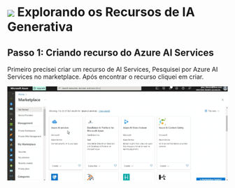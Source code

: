 <h1>
    <a href="https://www.dio.me/">
     <img align="center" width="60px" src="https://hermes.dio.me/lab_projects/badges/c1203540-e5d4-40d1-a1e8-a7e0387d8abe.png"></a>
    <span> 
Explorando os Recursos de IA Generativa
</span>
</h1>

## Passo 1: Criando recurso do Azure AI Services

Primeiro precisei criar um recurso de AI Services, Pesquisei por Azure AI Services no marketplace. Após encontrar o recurso cliquei em criar.

![Img](./imagens/DP05/01.gif)
